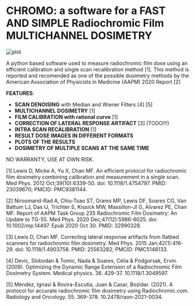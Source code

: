 # CHROMO: a software for a FAST AND SIMPLE Radiochromic Film MULTICHANNEL DOSIMETRY

![plot](C:\Users\Imalytics\Desktop\chromo\data\OUTPUT\3CH\dose_3ch_treatment_2_figure.png)

A python based software used to measure radiochromic film dose using an efficient calibration and single scan recalibration method [1]. This method is reported and recomended as one of the possible dosimetry methods by the American Association of Physicists in Medicine (AAPM) 2020 Report [2]

**FEATURES**:

- **SCAN DENOISING** with Median and Wiener Filters [4] [5]
- **MULTICHANNEL DOSIMETRY** [1] 
- **FILM CALIBRATION with rational curve** [1] 
- **CORRECTION OF LATERAL RESPONSE ARTIFACT** [3] (TODO!!!)
- **INTRA SCAN RECALIBRATION** [1]
- **RESULT DOSE IMAGES IN DIFFERENT FORMATS**
- **PLOTS OF THE RESULTS**
- **DOSIMETRY OF MULTIPLE SCANS AT THE SAME TIME**

NO WARRANTY, USE AT OWN RISK.

[1] Lewis D, Micke A, Yu X, Chan MF. An efficient protocol for radiochromic film dosimetry combining calibration and measurement in a single scan. Med Phys. 2012 Oct;39(10):6339-50. doi: 10.1118/1.4754797. PMID: 23039670; PMCID: PMC9381144.

[2] Niroomand-Rad A, Chiu-Tsao ST, Grams MP, Lewis DF, Soares CG, Van Battum LJ, Das IJ, Trichter S, Kissick MW, Massillon-Jl G, Alvarez PE, Chan MF. Report of AAPM Task Group 235 Radiochromic Film Dosimetry: An Update to TG-55. Med Phys. 2020 Dec;47(12):5986-6025. doi: 10.1002/mp.14497. Epub 2020 Oct 30. PMID: 32990328.

[3] Lewis D, Chan MF. Correcting lateral response artifacts from flatbed scanners for radiochromic film dosimetry. Med Phys. 2015 Jan;42(1):416-29. doi: 10.1118/1.4903758. PMID: 25563282; PMCID: PMC5148133.

[4] Devic, Slobodan & Tomic, Nada & Soares, Célia & Podgorsak, Ervin. (2009). Optimizing the Dynamic Range Extension of a Radiochromic Film Dosimetry System. Medical physics. 36. 429-37. 10.1118/1.3049597. 

[5] Méndez, Ignasi & Rovira-Escutia, Juan & Casar, Bozidar. (2021). A protocol for accurate radiochromic film dosimetry using Radiochromic.com. Radiology and Oncology. 55. 369-378. 10.2478/raon-2021-0034. 

